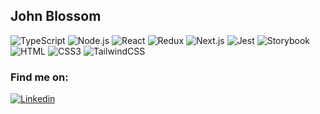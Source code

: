 ## John Blossom
![TypeScript](https://img.shields.io/badge/TypeScript-007ACC?style=flat-square&logo=typescript&logoColor=white)
![Node.js](https://img.shields.io/badge/Node.js-43853D?style=flat-square&logo=node.js&logoColor=white)
![React](https://img.shields.io/badge/React-0081CB?style=flat-square&logo=react&logoColor=61DAFB)
![Redux](https://img.shields.io/badge/Redux-7347b6?style=flat-square&logo=redux&logoColor=f8f8f8)
![Next.js](https://img.shields.io/badge/Next.js-717171?style=flat-square&logo=next.js&logoColor=f8f8f8)
![Jest](https://img.shields.io/badge/Jest-bf3a13?style=flat-square&logo=jest&logoColor=f8f8f8)
![Storybook](https://img.shields.io/badge/Storybook-ff4785?style=flat-square&logo=storybook&logoColor=white)
![HTML](https://img.shields.io/badge/HTML5-E34F26?style=flat-square&logo=html5&logoColor=white)
![CSS3](https://img.shields.io/badge/CSS3-1572B6?style=flat-square&logo=css3&logoColor=white)
![TailwindCSS](https://img.shields.io/badge/Tailwind_CSS-38B2AC?style=flat-square&logo=tailwind-css&logoColor=white)

### Find me on:
[![Linkedin](https://img.shields.io/badge/LinkedIn-0077B5?style=flat-square&logo=linkedin&logoColor=white)](https://www.linkedin.com/in/jbweb/) 

<!--
**jblossomweb/jblossomweb** is a ✨ _special_ ✨ repository because its `README.md` (this file) appears on your GitHub profile.

Here are some ideas to get you started:

- 🔭 I’m currently working on ...
- 🌱 I’m currently learning ...
- 👯 I’m looking to collaborate on ...
- 🤔 I’m looking for help with ...
- 💬 Ask me about ...
- 📫 How to reach me: ...
- 😄 Pronouns: ...
- ⚡ Fun fact: ...
-->
